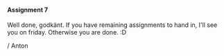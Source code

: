 #### Assignment 7
Well done, godkänt.
If you have remaining assignments to hand in, I'll see you on friday.
Otherwise you are done. :D

/ Anton
